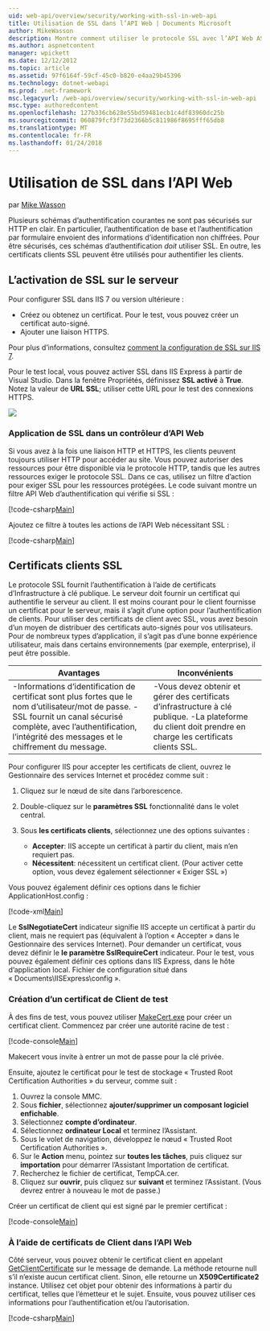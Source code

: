 ```yaml
---
uid: web-api/overview/security/working-with-ssl-in-web-api
title: Utilisation de SSL dans l’API Web | Documents Microsoft
author: MikeWasson
description: Montre comment utiliser le protocole SSL avec l’API Web ASP.NET, y compris l’utilisation de certificats de client SSL.
ms.author: aspnetcontent
manager: wpickett
ms.date: 12/12/2012
ms.topic: article
ms.assetid: 97f6164f-59cf-45c0-b820-e4aa29b45396
ms.technology: dotnet-webapi
ms.prod: .net-framework
msc.legacyurl: /web-api/overview/security/working-with-ssl-in-web-api
msc.type: authoredcontent
ms.openlocfilehash: 127b336cb628e55bd59481ecb1c4df83960dc25b
ms.sourcegitcommit: 060879fcf3f73d2366b5c811986f8695fff65db8
ms.translationtype: MT
ms.contentlocale: fr-FR
ms.lasthandoff: 01/24/2018
---
```

<a name="working-with-ssl-in-web-api"></a>Utilisation de SSL dans l’API Web
====================
par [Mike Wasson](https://github.com/MikeWasson)

Plusieurs schémas d’authentification courantes ne sont pas sécurisés sur HTTP en clair. En particulier, l’authentification de base et l’authentification par formulaire envoient des informations d’identification non chiffrées. Pour être sécurisés, ces schémas d’authentification *doit* utiliser SSL. En outre, les certificats clients SSL peuvent être utilisés pour authentifier les clients.

## <a name="enabling-ssl-on-the-server"></a>L’activation de SSL sur le serveur

Pour configurer SSL dans IIS 7 ou version ultérieure :

- Créez ou obtenez un certificat. Pour le test, vous pouvez créer un certificat auto-signé.
- Ajouter une liaison HTTPS.

Pour plus d’informations, consultez [comment la configuration de SSL sur IIS 7](https://www.iis.net/learn/manage/configuring-security/how-to-set-up-ssl-on-iis).

Pour le test local, vous pouvez activer SSL dans IIS Express à partir de Visual Studio. Dans la fenêtre Propriétés, définissez **SSL activé** à **True**. Notez la valeur de **URL SSL**; utiliser cette URL pour le test des connexions HTTPS.

![](working-with-ssl-in-web-api/_static/image1.png)

### <a name="enforcing-ssl-in-a-web-api-controller"></a>Application de SSL dans un contrôleur d’API Web

Si vous avez à la fois une liaison HTTP et HTTPS, les clients peuvent toujours utiliser HTTP pour accéder au site. Vous pouvez autoriser des ressources pour être disponible via le protocole HTTP, tandis que les autres ressources exiger le protocole SSL. Dans ce cas, utilisez un filtre d’action pour exiger SSL pour les ressources protégées. Le code suivant montre un filtre API Web d’authentification qui vérifie si SSL :

[!code-csharp[Main](working-with-ssl-in-web-api/samples/sample1.cs)]

Ajoutez ce filtre à toutes les actions de l’API Web nécessitant SSL :

[!code-csharp[Main](working-with-ssl-in-web-api/samples/sample2.cs)]

## <a name="ssl-client-certificates"></a>Certificats clients SSL

Le protocole SSL fournit l’authentification à l’aide de certificats d’Infrastructure à clé publique. Le serveur doit fournir un certificat qui authentifie le serveur au client. Il est moins courant pour le client fournisse un certificat pour le serveur, mais il s’agit d’une option pour l’authentification de clients. Pour utiliser des certificats de client avec SSL, vous avez besoin d’un moyen de distribuer des certificats auto-signés pour vos utilisateurs. Pour de nombreux types d’application, il s’agit pas d’une bonne expérience utilisateur, mais dans certains environnements (par exemple, enterprise), il peut être possible.

| Avantages | Inconvénients |
| --- | --- |
| -Informations d’identification de certificat sont plus fortes que le nom d’utilisateur/mot de passe. -SSL fournit un canal sécurisé complète, avec l’authentification, l’intégrité des messages et le chiffrement du message. | -Vous devez obtenir et gérer des certificats d’infrastructure à clé publique. -La plateforme du client doit prendre en charge les certificats clients SSL. |

Pour configurer IIS pour accepter les certificats de client, ouvrez le Gestionnaire des services Internet et procédez comme suit :

1. Cliquez sur le nœud de site dans l’arborescence.
2. Double-cliquez sur le **paramètres SSL** fonctionnalité dans le volet central.
3. Sous **les certificats clients**, sélectionnez une des options suivantes : 

    - **Accepter**: IIS accepte un certificat à partir du client, mais n’en requiert pas.
    - **Nécessitent**: nécessitent un certificat client. (Pour activer cette option, vous devez également sélectionner « Exiger SSL »)

Vous pouvez également définir ces options dans le fichier ApplicationHost.config :

[!code-xml[Main](working-with-ssl-in-web-api/samples/sample3.xml)]

Le **SslNegotiateCert** indicateur signifie IIS accepte un certificat à partir du client, mais ne requiert pas (équivalent à l’option « Accepter » dans le Gestionnaire des services Internet). Pour demander un certificat, vous devez définir le **le paramètre SslRequireCert** indicateur. Pour le test, vous pouvez également définir ces options dans IIS Express, dans le hôte d’application local. Fichier de configuration situé dans « Documents\IISExpress\config ».

### <a name="creating-a-client-certificate-for-testing"></a>Création d’un certificat de Client de test

À des fins de test, vous pouvez utiliser [MakeCert.exe](https://msdn.microsoft.com/library/bfsktky3.aspx) pour créer un certificat client. Commencez par créer une autorité racine de test :

[!code-console[Main](working-with-ssl-in-web-api/samples/sample4.cmd)]

Makecert vous invite à entrer un mot de passe pour la clé privée.

Ensuite, ajoutez le certificat pour le test de stockage « Trusted Root Certification Authorities » du serveur, comme suit :

1. Ouvrez la console MMC.
2. Sous **fichier**, sélectionnez **ajouter/supprimer un composant logiciel enfichable**.
3. Sélectionnez **compte d’ordinateur**.
4. Sélectionnez **ordinateur Local** et terminez l’Assistant.
5. Sous le volet de navigation, développez le nœud « Trusted Root Certification Authorities ».
6. Sur le **Action** menu, pointez sur **toutes les tâches**, puis cliquez sur **importation** pour démarrer l’Assistant Importation de certificat.
7. Recherchez le fichier de certificat, TempCA.cer.
8. Cliquez sur **ouvrir**, puis cliquez sur **suivant** et terminez l’Assistant. (Vous devrez entrer à nouveau le mot de passe.)

Créer un certificat de client qui est signé par le premier certificat :

[!code-console[Main](working-with-ssl-in-web-api/samples/sample5.cmd)]

### <a name="using-client-certificates-in-web-api"></a>À l’aide de certificats de Client dans l’API Web

Côté serveur, vous pouvez obtenir le certificat client en appelant [GetClientCertificate](https://msdn.microsoft.com/library/system.net.http.httprequestmessageextensions.getclientcertificate.aspx) sur le message de demande. La méthode retourne null s’il n’existe aucun certificat client. Sinon, elle retourne un **X509Certificate2** instance. Utilisez cet objet pour obtenir des informations à partir du certificat, telles que l’émetteur et le sujet. Ensuite, vous pouvez utiliser ces informations pour l’authentification et/ou l’autorisation.

[!code-csharp[Main](working-with-ssl-in-web-api/samples/sample6.cs)]

